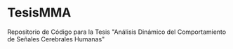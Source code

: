 # TesisMMA
Repositorio de Código para la Tesis "Análisis Dinámico del Comportamiento de Señales Cerebrales Humanas"
